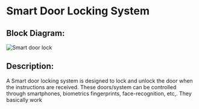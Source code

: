 # Smart Door Locking System

## Block Diagram:

![Smart door lock](https://user-images.githubusercontent.com/98833151/154847479-eb301e2f-7c46-4be5-9ea3-cf9eb4c0904c.png)

## Description:

A Smart door locking system is designed to lock and unlock the door when the instructions are received. These doors/system can be controlled through smartphones, biometrics fingerprints, face-recognition, etc,. They basically work 
